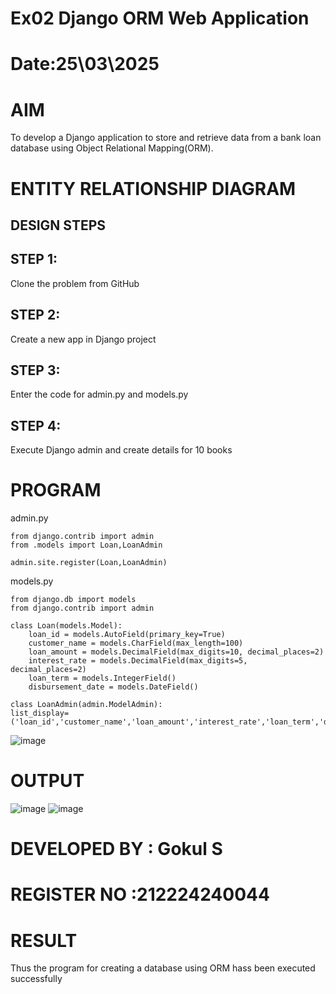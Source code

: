 # Ex02 Django ORM Web Application
# Date:25\03\2025
# AIM
To develop a Django application to store and retrieve data from a bank loan database using Object Relational Mapping(ORM).

# ENTITY RELATIONSHIP DIAGRAM
## DESIGN STEPS
## STEP 1:
Clone the problem from GitHub

## STEP 2:
Create a new app in Django project

## STEP 3:
Enter the code for admin.py and models.py

## STEP 4:
Execute Django admin and create details for 10 books

# PROGRAM
admin.py
```
from django.contrib import admin
from .models import Loan,LoanAdmin

admin.site.register(Loan,LoanAdmin)
```
models.py
```
from django.db import models
from django.contrib import admin

class Loan(models.Model):
    loan_id = models.AutoField(primary_key=True)
    customer_name = models.CharField(max_length=100)
    loan_amount = models.DecimalField(max_digits=10, decimal_places=2)
    interest_rate = models.DecimalField(max_digits=5, decimal_places=2)
    loan_term = models.IntegerField()
    disbursement_date = models.DateField()

class LoanAdmin(admin.ModelAdmin):
list_display=('loan_id','customer_name','loan_amount','interest_rate','loan_term','disbursement_date')
```
![image](https://github.com/user-attachments/assets/5ab82380-746f-44f6-a7a6-882d04cc43a9)


# OUTPUT
![image](https://github.com/user-attachments/assets/66642ce2-2779-418a-9c5b-2a649ae97b87)
![image](https://github.com/user-attachments/assets/4cf96895-c994-42db-b627-e93e70079dcd)


# DEVELOPED BY : Gokul S
# REGISTER NO :212224240044

# RESULT
Thus the program for creating a database using ORM hass been executed successfully
